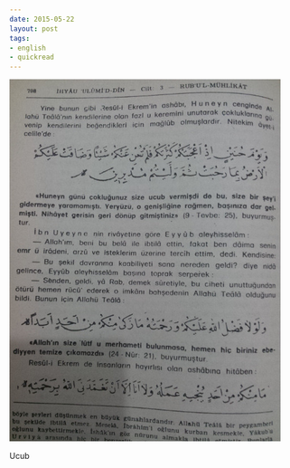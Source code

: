 ```yaml
---
date: 2015-05-22
layout: post
tags:
- english
- quickread
---
```


![](/images/tumblr_norkuhkuxv1u3gx2to1_500.jpg)

Ucub
